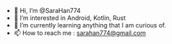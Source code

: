 - 👋 Hi, I’m @SaraHan774
- 👀 I’m interested in Android, Kotlin, Rust 
- 🌱 I’m currently learning anything that I am curious of. 
- 📫 How to reach me : sarahan774@gmail.com 

<!---
SaraHan774/SaraHan774 is a ✨ special ✨ repository because its `README.md` (this file) appears on your GitHub profile.
You can click the Preview link to take a look at your changes.
--->
